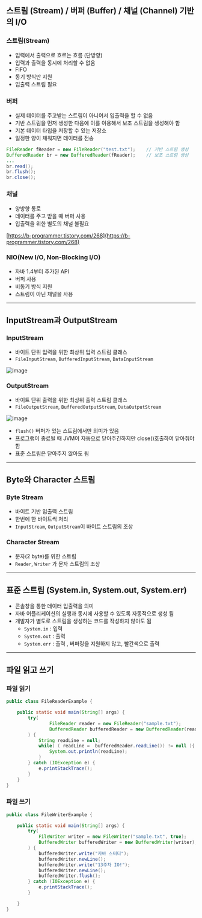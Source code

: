 ## 스트림 (Stream) / 버퍼 (Buffer) / 채널 (Channel) 기반의 I/O

### 스트림(Stream)

- 입력에서 출력으로 흐르는 흐름 (단방향)
- 입력과 출력을 동시에 처리할 수 없음
- FIFO
- 동기 방식만 지원
- 입출력 스트림 필요

### 버퍼

- 실제 데이터를 주고받는 스트림이 아니어서 입출력을 할 수 없음
- 기반 스트림을 먼저 생성한 다음에 이를 이용해서 보조 스트림을 생성해야 함
- 기본 데이터 타입을 저장할 수 있는 저장소
- 일정한 양이 채워지면 데이터를 전송

```java
FileReader fReader = new FileReader("test.txt");    // 기반 스트림 생성
BufferedReader br = new BufferedReader(fReader);    // 보조 스트림 생성
...
br.read();
br.flush();
br.close();
```

### 채널

- 양방향 통로
- 데이터를 주고 받을 때 버퍼 사용
- 입출력을 위한 별도의 채널 불필요

[https://b-programmer.tistory.com/268](https://b-programmer.tistory.com/268)

### NIO(New I/O, Non-Blocking I/O)

- 자바 1.4부터 추가된 API
- 버퍼 사용
- 비동기 방식 지원
- 스트림이 아닌 채널을 사용

---

## InputStream과 OutputStream

### InputStream

- 바이트 단위 입력을 위한 최상위 입력 스트림 클래스
- `FileInputStream`, `BufferedInputStream`, `DataInputStream`

![image](https://user-images.githubusercontent.com/90807343/201508583-ef03ed2d-6ade-4615-bba9-01e522ad45bb.png)

### OutputStream

- 바이트 단위 출력을 위한 최상위 출력 스트림 클래스
- `FileOutputStream`, `BufferedOutputStream`, `DataOutputStream`

![image](https://user-images.githubusercontent.com/90807343/201508594-518cd573-9294-494d-8109-1cf2b9b017e1.png)

- `flush()` 버퍼가 있는 스트림에서만 의미가 있음
- 프로그램이 종료될 때 JVM이 자동으로 닫아주긴하지만 close()호출하여 닫아줘야 함
- 표준 스트림은 닫아주지 않아도 됨

---

## Byte와 Character 스트림

### Byte Stream

- 바이트 기반 입출력 스트림
- 한번에 한 바이트씩 처리
- `InputStream`, `OutputStream`이 바이트 스트림의 조상

### Character Stream

- 문자(2 byte)를 위한 스트림
- `Reader`, `Writer` 가 문자 스트림의 조상

---

## 표준 스트림 (System.in, System.out, System.err)

- 콘솔창을 통한 데이터 입출력을 의미
- 자바 어플리케이션의 실행과 동시에 사용할 수 있도록 자동적으로 생성 됨
- 개발자가 별도로 스트림을 생성하는 코드를 작성하지 않아도 됨
    - `System.in`  : 입력
    - `System.out`  : 출력
    - `System.err` : 출력 , 버퍼링을 지원하지 않고, 빨간색으로 출력

---

## 파일 읽고 쓰기

### 파일 읽기

```java
public class FileReaderExample {

    public static void main(String[] args) {
        try(
                FileReader reader = new FileReader("sample.txt");
                BufferedReader bufferedReader = new BufferedReader(reader);
        ) {
            String readLine = null;
            while( ( readLine =  bufferedReader.readLine()) != null ){
                System.out.println(readLine);
            }
        } catch (IOException e) {
            e.printStackTrace();
        }
    }
}
```

### 파일 쓰기

```java
public class FileWriterExample {

    public static void main(String[] args) {
        try(
            FileWriter writer = new FileWriter("sample.txt", true);
            BufferedWriter bufferedWriter = new BufferedWriter(writer);
        ) {
            bufferedWriter.write("자바 스터디");
            bufferedWriter.newLine();
            bufferedWriter.write("13주차 IO!");
            bufferedWriter.newLine();
            bufferedWriter.flush();
        } catch (IOException e) {
            e.printStackTrace();
        }

    }
}
```
